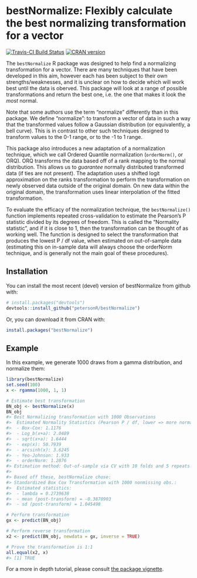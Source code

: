 
<!-- README.md is generated from README.Rmd. Please edit that file -->

# bestNormalize: Flexibly calculate the best normalizing transformation for a vector

[![Travis-CI Build
Status](https://travis-ci.org/petersonR/bestNormalize.svg?branch=master)](https://travis-ci.org/petersonR/bestNormalize)
[![CRAN
version](http://www.r-pkg.org/badges/version/bestNormalize)](https://cran.r-project.org/package=bestNormalize)

The `bestNormalize` R package was designed to help find a normalizing
transformation for a vector. There are many techniques that have been
developed in this aim, however each has been subject to their own
strengths/weaknesses, and it is unclear on how to decide which will work
best until the data is oberved. This package will look at a range of
possible transformations and return the best one, i.e. the one that
makes it look the *most* normal.

Note that some authors use the term “normalize” differently than in this
package. We define “normalize”: to transform a vector of data in such a
way that the transformed values follow a Gaussian distribution (or
equivalently, a bell curve). This is in contrast to other such
techniques designed to transform values to the 0-1 range, or to the -1
to 1 range.

This package also introduces a new adaptation of a normalization
technique, which we call Ordered Quantile normalization (`orderNorm()`,
or ORQ). ORQ transforms the data based off of a rank mapping to the
normal distribution. This allows us to *guarantee* normally distributed
transformed data (if ties are not present). The adaptation uses a
shifted logit approximation on the ranks transformation to perform the
transformation on newly observed data outside of the original domain. On
new data within the original domain, the transformation uses linear
interpolation of the fitted transformation.

To evaluate the efficacy of the normalization technique, the
`bestNormalize()` function implements repeated cross-validation to
estimate the Pearson’s P statistic divided by its degrees of freedom.
This is called the “Normality statistic”, and if it is close to 1, then
the transformation can be thought of as working well. The function is
designed to select the transformation that produces the lowest P / df
value, when estimated on out-of-sample data (estimating this on
in-sample data will always choose the orderNorm technique, and is
generally not the main goal of these procedures).

## Installation

You can install the most recent (devel) version of bestNormalize from
github with:

``` r
# install.packages("devtools")
devtools::install_github("petersonR/bestNormalize")
```

Or, you can download it from CRAN with:

``` r
install.packages("bestNormalize")
```

## Example

In this example, we generate 1000 draws from a gamma distribution, and
normalize them:

``` r
library(bestNormalize)
set.seed(100)
x <- rgamma(1000, 1, 1)

# Estimate best transformation
BN_obj <- bestNormalize(x)
BN_obj
#> Best Normalizing transformation with 1000 Observations
#>  Estimated Normality Statistics (Pearson P / df, lower => more normal):
#>  - Box-Cox: 1.1176 
#>  - Log_b(x+a): 2.0489 
#>  - sqrt(x+a): 1.6444 
#>  - exp(x): 50.7939 
#>  - arcsinh(x): 3.6245 
#>  - Yeo-Johnson: 1.933 
#>  - orderNorm: 1.2876 
#> Estimation method: Out-of-sample via CV with 10 folds and 5 repeats
#>  
#> Based off these, bestNormalize chose:
#> Standardized Box Cox Transformation with 1000 nonmissing obs.:
#>  Estimated statistics:
#>  - lambda = 0.2739638 
#>  - mean (post-transform) = -0.3870903 
#>  - sd (post-transform) = 1.045498

# Perform transformation
gx <- predict(BN_obj)

# Perform reverse transformation
x2 <- predict(BN_obj, newdata = gx, inverse = TRUE)

# Prove the transformation is 1:1
all.equal(x2, x)
#> [1] TRUE
```

For a more in depth tutorial, please consult [the package
vignette](https://CRAN.R-project.org/package=bestNormalize/vignettes/bestNormalize.html).
